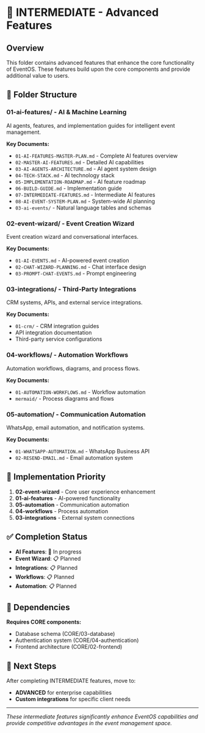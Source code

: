 # 🔧 INTERMEDIATE - Advanced Features

## Overview
This folder contains advanced features that enhance the core functionality of EventOS. These features build upon the core components and provide additional value to users.

## 📁 Folder Structure

### 01-ai-features/ - AI & Machine Learning
AI agents, features, and implementation guides for intelligent event management.

**Key Documents:**
- `01-AI-FEATURES-MASTER-PLAN.md` - Complete AI features overview
- `02-MASTER-AI-FEATURES.md` - Detailed AI capabilities
- `03-AI-AGENTS-ARCHITECTURE.md` - AI agent system design
- `04-TECH-STACK.md` - AI technology stack
- `05-IMPLEMENTATION-ROADMAP.md` - AI feature roadmap
- `06-BUILD-GUIDE.md` - Implementation guide
- `07-INTERMEDIATE-FEATURES.md` - Intermediate AI features
- `08-AI-EVENT-SYSTEM-PLAN.md` - System-wide AI planning
- `03-ai-events/` - Natural language tables and schemas

### 02-event-wizard/ - Event Creation Wizard
Event creation wizard and conversational interfaces.

**Key Documents:**
- `01-AI-EVENTS.md` - AI-powered event creation
- `02-CHAT-WIZARD-PLANNING.md` - Chat interface design
- `03-PROMPT-CHAT-EVENTS.md` - Prompt engineering

### 03-integrations/ - Third-Party Integrations
CRM systems, APIs, and external service integrations.

**Key Documents:**
- `01-crm/` - CRM integration guides
- API integration documentation
- Third-party service configurations

### 04-workflows/ - Automation Workflows
Automation workflows, diagrams, and process flows.

**Key Documents:**
- `01-AUTOMATION-WORKFLOWS.md` - Workflow automation
- `mermaid/` - Process diagrams and flows

### 05-automation/ - Communication Automation
WhatsApp, email automation, and notification systems.

**Key Documents:**
- `01-WHATSAPP-AUTOMATION.md` - WhatsApp Business API
- `02-RESEND-EMAIL.md` - Email automation system

## 🎯 Implementation Priority

1. **02-event-wizard** - Core user experience enhancement
2. **01-ai-features** - AI-powered functionality
3. **05-automation** - Communication automation
4. **04-workflows** - Process automation
5. **03-integrations** - External system connections

## ✅ Completion Status

- **AI Features**: 🔄 In progress
- **Event Wizard**: 📋 Planned
- **Integrations**: 📋 Planned
- **Workflows**: 📋 Planned
- **Automation**: 📋 Planned

## 🔗 Dependencies

**Requires CORE components:**
- Database schema (CORE/03-database)
- Authentication system (CORE/04-authentication)
- Frontend architecture (CORE/02-frontend)

## 🚀 Next Steps

After completing INTERMEDIATE features, move to:
- **ADVANCED** for enterprise capabilities
- **Custom integrations** for specific client needs

---

*These intermediate features significantly enhance EventOS capabilities and provide competitive advantages in the event management space.*
